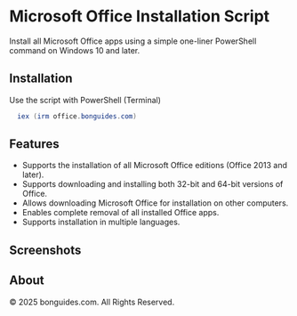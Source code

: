 
# Microsoft Office Installation Script

Install all Microsoft Office apps using a simple one-liner PowerShell command on Windows 10 and later.


## Installation

Use the script with PowerShell (Terminal)

```ps1
  iex (irm office.bonguides.com)
```

## Features

- Supports the installation of all Microsoft Office editions (Office 2013 and later).
- Supports downloading and installing both 32-bit and 64-bit versions of Office.
- Allows downloading Microsoft Office for installation on other computers.
- Enables complete removal of all installed Office apps.
- Supports installation in multiple languages.



## Screenshots

## About

© 2025 bonguides.com. All Rights Reserved.

